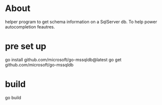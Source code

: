 # About
helper program to get schema information on a SqlServer db.
To help power autocompletion feautres.

# pre set up

go install github.com/microsoft/go-mssqldb@latest
go get github.com/microsoft/go-mssqldb

# build

go build
